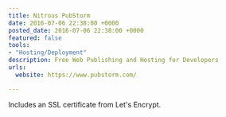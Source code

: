 ```yaml
---
title: Nitrous PubStorm
date: 2016-07-06 22:38:00 +0000
posted_date: 2016-07-06 22:38:00 +0000
featured: false
tools:
- "Hosting/Deployment"
description: Free Web Publishing and Hosting for Developers
urls:
  website: https://www.pubstorm.com/

---
```

Includes an SSL certificate from Let's Encrypt.